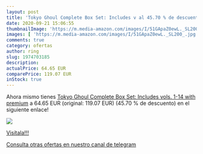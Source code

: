 ```yaml
---
layout: post
title: 'Tokyo Ghoul Complete Box Set: Includes v al 45.70 % de descuento'
date: 2020-09-21 15:06:55
thumbnailImage: 'https://m.media-amazon.com/images/I/51GApaZ0ewL._SL200_.jpg'
images: [ 'https://m.media-amazon.com/images/I/51GApaZ0ewL._SL200_.jpg' ]
comments: true
category: ofertas
author: ring
slug: 1974703185
description:
actualPrice: 64.65 EUR
comparePrice: 119.07 EUR
inStock: true
---
```


Ahora mismo tienes [Tokyo Ghoul Complete Box Set: Includes vols. 1-14 with premium](https://www.amazon.com/dp/1974703185/?tag=redken08-20) a 64.65 EUR (original: 119.07 EUR) (45.70 %  de descuento) en el siguiente enlace!

[![](https://m.media-amazon.com/images/I/51GApaZ0ewL._SL200_.jpg)](https://www.amazon.com/dp/1974703185/?tag=redken08-20)

[Visítala!!!](https://www.amazon.com/dp/1974703185/?tag=redken08-20)

[Consulta otras ofertas en nuestro canal de telegram](https://t.me/s/ofertas25)
